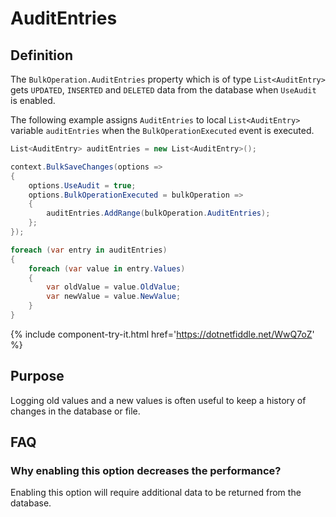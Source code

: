 # AuditEntries

## Definition

The `BulkOperation.AuditEntries` property which is of type `List<AuditEntry>` gets `UPDATED`, `INSERTED` and `DELETED` data from the database when `UseAudit` is enabled.

The following example assigns `AuditEntries` to local `List<AuditEntry>` variable `auditEntries` when the `BulkOperationExecuted` event is executed. 


```csharp
List<AuditEntry> auditEntries = new List<AuditEntry>();

context.BulkSaveChanges(options =>
{
    options.UseAudit = true;
    options.BulkOperationExecuted = bulkOperation => 
    {
        auditEntries.AddRange(bulkOperation.AuditEntries);
    };
});

foreach (var entry in auditEntries)
{
    foreach (var value in entry.Values)
    {
        var oldValue = value.OldValue;
        var newValue = value.NewValue;
    }
}
```
{% include component-try-it.html href='https://dotnetfiddle.net/WwQ7oZ' %}

## Purpose
Logging old values and a new values is often useful to keep a history of changes in the database or file.

## FAQ

### Why enabling this option decreases the performance?
Enabling this option will require additional data to be returned from the database.
